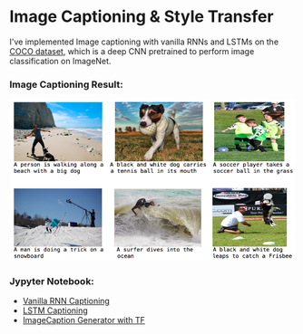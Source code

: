 # Image Captioning & Style Transfer
I've implemented Image captioning with vanilla RNNs and LSTMs on the [COCO dataset](http://cocodataset.org/#home), which is a deep CNN pretrained to perform image classification on ImageNet.

### Image Captioning Result:
![](result.png)

### Jypyter Notebook:
* [Vanilla RNN Captioning](https://github.com/Aryan05/ImageCaptionGenerator/blob/master/RNN_Captioning.ipynb)
* [LSTM Captioning](https://github.com/Aryan05/ImageCaptionGenerator/blob/master/LSTM_Captioning.ipynb)
* [ImageCaption Generator with TF](https://github.com/Aryan05/ImageCaptionGenerator/blob/master/CaptionGeneratorTENSORFLOW.ipynb) 
